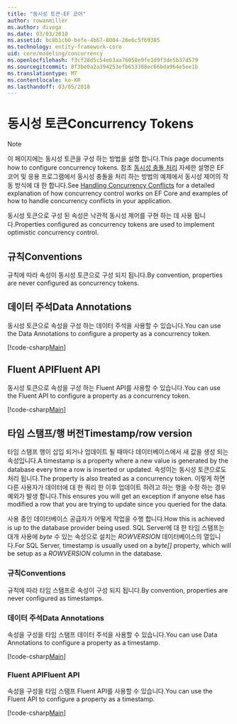 ```yaml
---
title: "동시성 토큰-EF 코어"
author: rowanmiller
ms.author: divega
ms.date: 03/03/2018
ms.assetid: bc8b1cb0-befe-4b67-8004-26e6c5f69385
ms.technology: entity-framework-core
uid: core/modeling/concurrency
ms.openlocfilehash: f3cf28d5c54e63aa76058e9fe1d9f3de5b37d579
ms.sourcegitcommit: 8f3be0a2a394253efb653388ec66bda964e5ee1b
ms.translationtype: MT
ms.contentlocale: ko-KR
ms.lasthandoff: 03/05/2018
---
```

# <a name="concurrency-tokens"></a><span data-ttu-id="c2be8-102">동시성 토큰</span><span class="sxs-lookup"><span data-stu-id="c2be8-102">Concurrency Tokens</span></span>

> [!NOTE]
> <span data-ttu-id="c2be8-103">이 페이지에는 동시성 토큰을 구성 하는 방법을 설명 합니다.</span><span class="sxs-lookup"><span data-stu-id="c2be8-103">This page documents how to configure concurrency tokens.</span></span> <span data-ttu-id="c2be8-104">참조 [동시성 충돌 처리](../saving/concurrency.md) 자세한 설명은 EF 코어 및 응용 프로그램에서 동시성 충돌을 처리 하는 방법의 예제에서 동시성 제어의 작동 방식에 대 한 합니다.</span><span class="sxs-lookup"><span data-stu-id="c2be8-104">See [Handling Concurrency Conflicts](../saving/concurrency.md) for a detailed explanation of how concurrency control works on EF Core and examples of how to handle concurrency conflicts in your application.</span></span>

<span data-ttu-id="c2be8-105">동시성 토큰으로 구성 된 속성은 낙관적 동시성 제어를 구현 하는 데 사용 됩니다.</span><span class="sxs-lookup"><span data-stu-id="c2be8-105">Properties configured as concurrency tokens are used to implement optimistic concurrency control.</span></span>

## <a name="conventions"></a><span data-ttu-id="c2be8-106">규칙</span><span class="sxs-lookup"><span data-stu-id="c2be8-106">Conventions</span></span>

<span data-ttu-id="c2be8-107">규칙에 따라 속성이 동시성 토큰으로 구성 되지 됩니다.</span><span class="sxs-lookup"><span data-stu-id="c2be8-107">By convention, properties are never configured as concurrency tokens.</span></span>

## <a name="data-annotations"></a><span data-ttu-id="c2be8-108">데이터 주석</span><span class="sxs-lookup"><span data-stu-id="c2be8-108">Data Annotations</span></span>

<span data-ttu-id="c2be8-109">동시성 토큰으로 속성을 구성 하는 데이터 주석을 사용할 수 있습니다.</span><span class="sxs-lookup"><span data-stu-id="c2be8-109">You can use the Data Annotations to configure a property as a concurrency token.</span></span>

[!code-csharp[Main](../../../samples/core/Modeling/DataAnnotations/Samples/Concurrency.cs#ConfigureConcurrencyAnnotations)]

## <a name="fluent-api"></a><span data-ttu-id="c2be8-110">Fluent API</span><span class="sxs-lookup"><span data-stu-id="c2be8-110">Fluent API</span></span>

<span data-ttu-id="c2be8-111">동시성 토큰으로 속성을 구성 하는 Fluent API를 사용할 수 있습니다.</span><span class="sxs-lookup"><span data-stu-id="c2be8-111">You can use the Fluent API to configure a property as a concurrency token.</span></span>

[!code-csharp[Main](../../../samples/core/Modeling/FluentAPI/Samples/Concurrency.cs#ConfigureConcurrencyFluent)]

## <a name="timestamprow-version"></a><span data-ttu-id="c2be8-112">타임 스탬프/행 버전</span><span class="sxs-lookup"><span data-stu-id="c2be8-112">Timestamp/row version</span></span>

<span data-ttu-id="c2be8-113">타임 스탬프 행이 삽입 되거나 업데이트 될 때마다 데이터베이스에서 새 값을 생성 되는 속성입니다.</span><span class="sxs-lookup"><span data-stu-id="c2be8-113">A timestamp is a property where a new value is generated by the database every time a row is inserted or updated.</span></span> <span data-ttu-id="c2be8-114">속성이는 동시성 토큰으로도 처리 됩니다.</span><span class="sxs-lookup"><span data-stu-id="c2be8-114">The property is also treated as a concurrency token.</span></span> <span data-ttu-id="c2be8-115">이렇게 하면 다른 사용자가 데이터에 대 한 쿼리 한 이후 업데이트 하려고 하는 행을 수정 하는 경우 예외가 발생 합니다.</span><span class="sxs-lookup"><span data-stu-id="c2be8-115">This ensures you will get an exception if anyone else has modified a row that you are trying to update since you queried for the data.</span></span>

<span data-ttu-id="c2be8-116">사용 중인 데이터베이스 공급자가 어떻게 작업을 수행 합니다.</span><span class="sxs-lookup"><span data-stu-id="c2be8-116">How this is achieved is up to the database provider being used.</span></span> <span data-ttu-id="c2be8-117">SQL Server에 대 한 타임 스탬프는 대개 사용에 *byte* 수 있는 속성으로 설치는 *ROWVERSION* 데이터베이스의 열입니다.</span><span class="sxs-lookup"><span data-stu-id="c2be8-117">For SQL Server, timestamp is usually used on a *byte[]* property, which will be setup as a *ROWVERSION* column in the database.</span></span>

### <a name="conventions"></a><span data-ttu-id="c2be8-118">규칙</span><span class="sxs-lookup"><span data-stu-id="c2be8-118">Conventions</span></span>

<span data-ttu-id="c2be8-119">규칙에 따라 타임 스탬프로 속성이 구성 되지 됩니다.</span><span class="sxs-lookup"><span data-stu-id="c2be8-119">By convention, properties are never configured as timestamps.</span></span>

### <a name="data-annotations"></a><span data-ttu-id="c2be8-120">데이터 주석</span><span class="sxs-lookup"><span data-stu-id="c2be8-120">Data Annotations</span></span>

<span data-ttu-id="c2be8-121">속성을 구성을 타임 스탬프 데이터 주석을 사용할 수 있습니다.</span><span class="sxs-lookup"><span data-stu-id="c2be8-121">You can use Data Annotations to configure a property as a timestamp.</span></span>

[!code-csharp[Main](../../../samples/core/Modeling/DataAnnotations/Samples/Timestamp.cs#ConfigureTimestampAnnotations)]

### <a name="fluent-api"></a><span data-ttu-id="c2be8-122">Fluent API</span><span class="sxs-lookup"><span data-stu-id="c2be8-122">Fluent API</span></span>

<span data-ttu-id="c2be8-123">속성을 구성을 타임 스탬프 Fluent API를 사용할 수 있습니다.</span><span class="sxs-lookup"><span data-stu-id="c2be8-123">You can use the Fluent API to configure a property as a timestamp.</span></span>

[!code-csharp[Main](../../../samples/core/Modeling/FluentAPI/Samples/Timestamp.cs#ConfigureTimestampFluent)]
